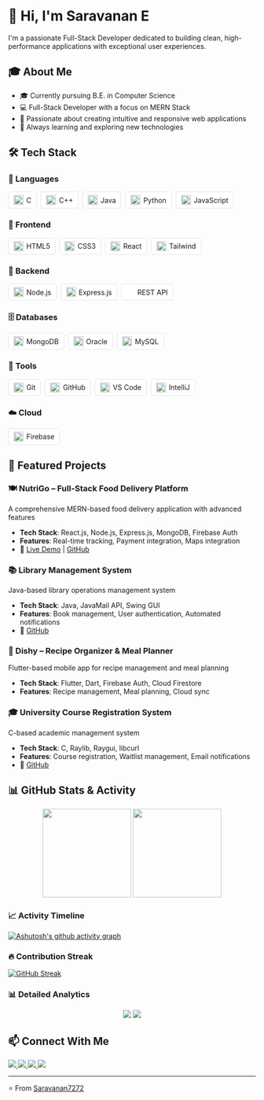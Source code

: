 # 👋 Hi, I'm Saravanan E

I'm a passionate Full-Stack Developer dedicated to building clean, high-performance applications with exceptional user experiences.

## 🎓 About Me
- 🎓 Currently pursuing B.E. in Computer Science
- 💻 Full-Stack Developer with a focus on MERN Stack
- 🚀 Passionate about creating intuitive and responsive web applications
- 🌱 Always learning and exploring new technologies


## 🛠️ Tech Stack

### 🧠 Languages
<div style="display: flex; flex-wrap: wrap; gap: 8px; margin-bottom: 16px;">
  <div style="display: flex; align-items: center; background: white; padding: 6px 10px; border-radius: 4px; border: 1px solid #e1e4e8;">
    <img src="https://cdn.jsdelivr.net/gh/devicons/devicon/icons/c/c-original.svg" width="20" style="margin-right: 6px;"/>
    <span style="font-size: 14px;">C</span>
  </div>
  <div style="display: flex; align-items: center; background: white; padding: 6px 10px; border-radius: 4px; border: 1px solid #e1e4e8;">
    <img src="https://cdn.jsdelivr.net/gh/devicons/devicon/icons/cplusplus/cplusplus-original.svg" width="20" style="margin-right: 6px;"/>
    <span style="font-size: 14px;">C++</span>
  </div>
  <div style="display: flex; align-items: center; background: white; padding: 6px 10px; border-radius: 4px; border: 1px solid #e1e4e8;">
    <img src="https://cdn.jsdelivr.net/gh/devicons/devicon/icons/java/java-original.svg" width="20" style="margin-right: 6px;"/>
    <span style="font-size: 14px;">Java</span>
  </div>
  <div style="display: flex; align-items: center; background: white; padding: 6px 10px; border-radius: 4px; border: 1px solid #e1e4e8;">
    <img src="https://cdn.jsdelivr.net/gh/devicons/devicon/icons/python/python-original.svg" width="20" style="margin-right: 6px;"/>
    <span style="font-size: 14px;">Python</span>
  </div>
  <div style="display: flex; align-items: center; background: white; padding: 6px 10px; border-radius: 4px; border: 1px solid #e1e4e8;">
    <img src="https://cdn.jsdelivr.net/gh/devicons/devicon/icons/javascript/javascript-original.svg" width="20" style="margin-right: 6px;"/>
    <span style="font-size: 14px;">JavaScript</span>
  </div>
</div>

### 🎨 Frontend
<div style="display: flex; flex-wrap: wrap; gap: 8px; margin-bottom: 16px;">
  <div style="display: flex; align-items: center; background: white; padding: 6px 10px; border-radius: 4px; border: 1px solid #e1e4e8;">
    <img src="https://cdn.jsdelivr.net/gh/devicons/devicon/icons/html5/html5-original.svg" width="20" style="margin-right: 6px;"/>
    <span style="font-size: 14px;">HTML5</span>
  </div>
  <div style="display: flex; align-items: center; background: white; padding: 6px 10px; border-radius: 4px; border: 1px solid #e1e4e8;">
    <img src="https://cdn.jsdelivr.net/gh/devicons/devicon/icons/css3/css3-original.svg" width="20" style="margin-right: 6px;"/>
    <span style="font-size: 14px;">CSS3</span>
  </div>
  <div style="display: flex; align-items: center; background: white; padding: 6px 10px; border-radius: 4px; border: 1px solid #e1e4e8;">
    <img src="https://cdn.jsdelivr.net/gh/devicons/devicon/icons/react/react-original.svg" width="20" style="margin-right: 6px;"/>
    <span style="font-size: 14px;">React</span>
  </div>
  <div style="display: flex; align-items: center; background: white; padding: 6px 10px; border-radius: 4px; border: 1px solid #e1e4e8;">
    <img src="https://www.vectorlogo.zone/logos/tailwindcss/tailwindcss-icon.svg" width="20" style="margin-right: 6px;"/>
    <span style="font-size: 14px;">Tailwind</span>
  </div>
</div>

### 🧩 Backend
<div style="display: flex; flex-wrap: wrap; gap: 8px; margin-bottom: 16px;">
  <div style="display: flex; align-items: center; background: white; padding: 6px 10px; border-radius: 4px; border: 1px solid #e1e4e8;">
    <img src="https://cdn.jsdelivr.net/gh/devicons/devicon/icons/nodejs/nodejs-original.svg" width="20" style="margin-right: 6px;"/>
    <span style="font-size: 14px;">Node.js</span>
  </div>
  <div style="display: flex; align-items: center; background: white; padding: 6px 10px; border-radius: 4px; border: 1px solid #e1e4e8;">
    <img src="https://cdn.jsdelivr.net/gh/devicons/devicon/icons/express/express-original.svg" width="20" style="margin-right: 6px;"/>
    <span style="font-size: 14px;">Express.js</span>
  </div>
  <div style="display: flex; align-items: center; background: white; padding: 6px 10px; border-radius: 4px; border: 1px solid #e1e4e8;">
    <img src="https://img.shields.io/badge/REST%20API-ffcc00?style=flat&logo=fastapi&logoColor=black" height="16" style="margin-right: 6px;"/>
    <span style="font-size: 14px;">REST API</span>
  </div>
</div>

### 🗄️ Databases
<div style="display: flex; flex-wrap: wrap; gap: 8px; margin-bottom: 16px;">
  <div style="display: flex; align-items: center; background: white; padding: 6px 10px; border-radius: 4px; border: 1px solid #e1e4e8;">
    <img src="https://cdn.jsdelivr.net/gh/devicons/devicon/icons/mongodb/mongodb-original.svg" width="20" style="margin-right: 6px;"/>
    <span style="font-size: 14px;">MongoDB</span>
  </div>
  <div style="display: flex; align-items: center; background: white; padding: 6px 10px; border-radius: 4px; border: 1px solid #e1e4e8;">
    <img src="https://cdn.jsdelivr.net/gh/devicons/devicon/icons/oracle/oracle-original.svg" width="20" style="margin-right: 6px;"/>
    <span style="font-size: 14px;">Oracle</span>
  </div>
  <div style="display: flex; align-items: center; background: white; padding: 6px 10px; border-radius: 4px; border: 1px solid #e1e4e8;">
    <img src="https://cdn.jsdelivr.net/gh/devicons/devicon/icons/mysql/mysql-original.svg" width="20" style="margin-right: 6px;"/>
    <span style="font-size: 14px;">MySQL</span>
  </div>
</div>

### 🧰 Tools
<div style="display: flex; flex-wrap: wrap; gap: 8px; margin-bottom: 16px;">
  <div style="display: flex; align-items: center; background: white; padding: 6px 10px; border-radius: 4px; border: 1px solid #e1e4e8;">
    <img src="https://cdn.jsdelivr.net/gh/devicons/devicon/icons/git/git-original.svg" width="20" style="margin-right: 6px;"/>
    <span style="font-size: 14px;">Git</span>
  </div>
  <div style="display: flex; align-items: center; background: white; padding: 6px 10px; border-radius: 4px; border: 1px solid #e1e4e8;">
    <img src="https://cdn.jsdelivr.net/gh/devicons/devicon/icons/github/github-original.svg" width="20" style="margin-right: 6px;"/>
    <span style="font-size: 14px;">GitHub</span>
  </div>
  <div style="display: flex; align-items: center; background: white; padding: 6px 10px; border-radius: 4px; border: 1px solid #e1e4e8;">
    <img src="https://cdn.jsdelivr.net/gh/devicons/devicon/icons/vscode/vscode-original.svg" width="20" style="margin-right: 6px;"/>
    <span style="font-size: 14px;">VS Code</span>
  </div>
  <div style="display: flex; align-items: center; background: white; padding: 6px 10px; border-radius: 4px; border: 1px solid #e1e4e8;">
    <img src="https://cdn.jsdelivr.net/gh/devicons/devicon/icons/intellij/intellij-original.svg" width="20" style="margin-right: 6px;"/>
    <span style="font-size: 14px;">IntelliJ</span>
  </div>
</div>

### ☁️ Cloud
<div style="display: flex; flex-wrap: wrap; gap: 8px;">
  <div style="display: flex; align-items: center; background: white; padding: 6px 10px; border-radius: 4px; border: 1px solid #e1e4e8;">
    <img src="https://cdn.jsdelivr.net/gh/devicons/devicon/icons/firebase/firebase-plain.svg" width="20" style="margin-right: 6px;"/>
    <span style="font-size: 14px;">Firebase</span>
  </div>
</div>

## 🚀 Featured Projects

### 🍽️ NutriGo – Full-Stack Food Delivery Platform
A comprehensive MERN-based food delivery application with advanced features
- **Tech Stack**: React.js, Node.js, Express.js, MongoDB, Firebase Auth
- **Features**: Real-time tracking, Payment integration, Maps integration
- 🔗 [Live Demo](https://nutrigo-eight.vercel.app/) | [GitHub](https://github.com/Saravanan7272/NutriGo)

### 📚 Library Management System
Java-based library operations management system
- **Tech Stack**: Java, JavaMail API, Swing GUI
- **Features**: Book management, User authentication, Automated notifications
- 🔗 [GitHub](https://github.com/Saravanan7272/Library_Management_System_Terminal)

### 📱 Dishy – Recipe Organizer & Meal Planner
Flutter-based mobile app for recipe management and meal planning
- **Tech Stack**: Flutter, Dart, Firebase Auth, Cloud Firestore
- **Features**: Recipe management, Meal planning, Cloud sync

### 🎓 University Course Registration System
C-based academic management system
- **Tech Stack**: C, Raylib, Raygui, libcurl
- **Features**: Course registration, Waitlist management, Email notifications
- 🔗 [GitHub](https://github.com/Saravanan7272/Course_Registration_System)

## 📊 GitHub Stats & Activity

<p align="center">
  <img height="180em" src="https://github-readme-stats.vercel.app/api?username=Saravanan7272&show_icons=true&theme=tokyonight&include_all_commits=true&count_private=true"/>
  <img height="180em" src="https://github-readme-stats.vercel.app/api/top-langs/?username=Saravanan7272&layout=compact&theme=tokyonight"/>
</p>

### 📈 Activity Timeline
[![Ashutosh's github activity graph](https://github-readme-activity-graph.vercel.app/graph?username=Saravanan7272&theme=tokyo-night&custom_title=Contribution%20Timeline)](https://github.com/Saravanan7272)

### 🔥 Contribution Streak
[![GitHub Streak](https://github-readme-streak-stats.herokuapp.com/?user=Saravanan7272&theme=tokyonight)](https://github.com/Saravanan7272)

### 📊 Detailed Analytics
<p align="center">
  <img src="https://github-profile-summary-cards.vercel.app/api/cards/repos-per-language?username=Saravanan7272&theme=tokyonight" />
  <img src="https://github-profile-summary-cards.vercel.app/api/cards/most-commit-language?username=Saravanan7272&theme=tokyonight" />
</p>

## 📫 Connect With Me

<p align="left">
  <a href="mailto:saravanan2310681@ssn.edu.in">
    <img src="https://img.shields.io/badge/Email-D14836?style=for-the-badge&logo=gmail&logoColor=white" />
  </a>
  <a href="tel:+919342548204">
    <img src="https://img.shields.io/badge/Phone-00C300?style=for-the-badge&logo=phone&logoColor=white" />
  </a>
  <a href="https://linkedin.com/in/saravanan-e-0a1511305">
    <img src="https://img.shields.io/badge/LinkedIn-0077B5?style=for-the-badge&logo=linkedin&logoColor=white" />
  </a>
  <a href="https://github.com/Saravanan7272">
    <img src="https://img.shields.io/badge/GitHub-100000?style=for-the-badge&logo=github&logoColor=white" />
  </a>
</p>

---
⭐️ From [Saravanan7272](https://github.com/Saravanan7272)
